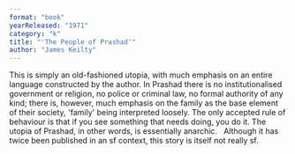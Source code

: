 ```yaml
---
format: "book"
yearReleased: "1971"
category: "k"
title: "'The People of Prashad'"
author: "James Keilty"
---
```

This is simply an old-fashioned utopia, with much  emphasis on an entire language constructed by the author. In Prashad there is no  institutionalised government or religion, no police or criminal law, no formal  authority of any kind; there is, however, much emphasis on the family as the  base element of their society, 'family' being interpreted loosely. The only  accepted rule of behaviour is that if you see something that needs doing, you do  it. The utopia of Prashad, in other words, is essentially anarchic.
 
Although it has twice been published in an sf  context, this story is itself not really sf.
 